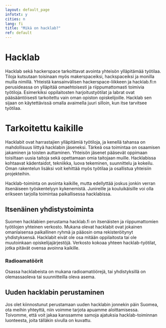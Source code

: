 ```yaml
---
layout: default_page
infotxt: y
cities: n
lang: fi
title: "Mikä on hacklab?"
ref: default
---
```


# Hacklab

Hacklab sekä hackerspace tarkoittavat avointa yhteisön ylläpitämää työtilaa. Tiloja kutsutaan toisinaan myös makerspaceiksi, hackspaceiksi ja monilla muilla nimillä. Yhteistä kansainvälisen hackerspace-liikkeen ja hacklab.fi:n perusideassa on ylläpitää omaehtoisesti ja riippumattomasti toimivia työtiloja. Esimerkiksi oppilaitosten harjoitustyötilat ja labrat ovat pääsääntöisesti tarkoitettu vain oman opiston opiskelijoille. Hacklab sen sijaan on käytettävissä omalla avaimella juuri silloin, kun itse tarvitsee työtilaa.


# Tarkoitettu kaikille

Hacklabit ovat harrastajien ylläpitämiä työtiloja, ja kenellä tahansa on mahdollisuus liittyä hacklabin jäseneksi. Tärkeä osa toimintaa on osaamisen jakaminen ja toisten auttaminen. Yhteisön jäsenet pääsevät oppimaan toisiltaan uusia taitoja sekä opettamaan omia taitojaan muille. Hacklabissa kohtaavat kädentaidot, tekniikka, luova tekeminen, suunnittelu ja kokeilu. Oman rakentelun lisäksi voit kehittää myös työtilaa ja osallistua yhteisiin projekteihin.

Hacklab-toiminta on avointa kaikille, mutta edellyttää joskus jonkin verran itsenäiseen työskentelyyn kykenemistä. Junireille ja kouluikäisille voi olla erikseen tarjolla toimintaa paikallisessa hacklabissa.

## Itsenäinen yhdistystoiminta

Suomen hacklabien perustama hacklab.fi on itsenäisten ja riippumattomien työtilojen yhteinen verkosto. Mukana olevat hacklabit ovat jokainen omanlaisensa paikallinen ryhmä ja pääosin oma rekisteröitynyt yhdistyksensä. Hacklabit eivät ole osa mitään oppilaitosta tai ole muutoinkaan opiskelijajärjestöjä. Verkosto kokoaa yhteen hacklab-työtilat, jotka pitävät ovensa avoinna kaikille.



### Radioamatöörit

Osassa hacklabeista on mukana radioamatöörejä, tai yhdistyksillä on olemassaoleva tai suunnitteilla oleva asema.


## Uuden hacklabin perustaminen

Jos olet kiinnostunut perustamaan uuden hacklabin jonnekin päin Suomea, ota meihin yhteyttä, niin voimme tarjota apuamme aloittamisessa. Toivomme, että voit jakaa kanssamme samoja ajatuksia hacklab-toiminnan luonteesta, joita tälläkin sivulla on kuvattu.